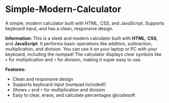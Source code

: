 # Simple-Modern-Calculator
A simple, modern calculator built with HTML, CSS, and JavaScript. Supports keyboard input, and has a clean, responsive design.

**Information:**
This is a sleek and modern calculator built with **HTML**, **CSS**, and **JavaScript**. It performs basic operations like addition, subtraction, multiplication, and division. You can use it on your laptop or PC with your keyboard, including the numpad! The calculator displays clear symbols like `×` for multiplication and `÷` for division, making it super easy to use.

**Features:**
- Clean and responsive design
- Supports keyboard input (numpad included!)
- Shows `×` and `÷` for multiplication and division
- Easy to clear, erase, and calculate percentages
@codesoft
